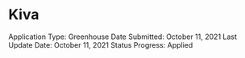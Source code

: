 # Kiva

Application Type: Greenhouse
Date Submitted: October 11, 2021
Last Update Date: October 11, 2021
Status Progress: Applied